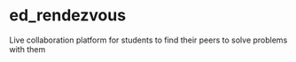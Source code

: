 # ed_rendezvous
Live collaboration platform for students to find their peers to solve problems with them
